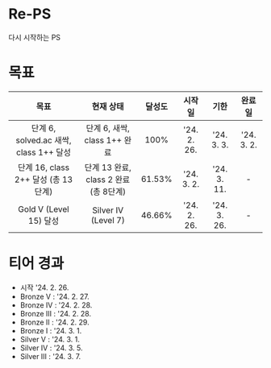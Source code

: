 # Re-PS

다시 시작하는 PS

# 목표

|                  목표                  |               현재 상태               | 달성도 |   시작일    |    기한     |   완료일   |
| :------------------------------------: | :-----------------------------------: | :----: | :---------: | :---------: | :--------: |
| 단계 6, solved.ac 새싹, class 1++ 달성 |     단계 6, 새싹, class 1++ 완료      |  100%  | '24. 2. 26. | '24. 3. 3.  | '24. 3. 2. |
|  단계 16, class 2++ 달성 (총 13단계)   | 단계 13 완료, class 2 완료 (총 8단계) | 61.53% | '24. 3. 2.  | '24. 3. 11. |     -      |
|         Gold V (Level 15) 달성         |          Silver IV (Level 7)          | 46.66% | '24. 2. 26. | '24. 3. 26. |     -      |

# 티어 경과

- 시작 '24. 2. 26.
- Bronze V : '24. 2. 27.
- Bronze IV : '24. 2. 28.
- Bronze III : '24. 2. 28.
- Bronze II : '24. 2. 29.
- Bronze I : '24. 3. 1.
- Silver V : '24. 3. 1.
- Silver IV : '24. 3. 5.
- Silver III : '24. 3. 7.

